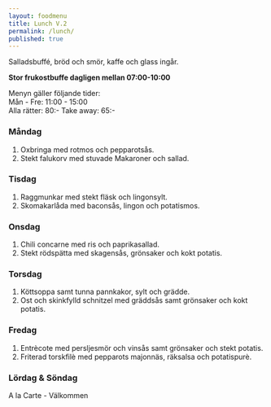 ```yaml
---
layout: foodmenu
title: Lunch V.2
permalink: /lunch/
published: true
---
```

Salladsbuffé, bröd och smör, kaffe och glass ingår.

**Stor frukostbuffe dagligen mellan 07:00-10:00**

Menyn gäller följande tider:  
Mån - Fre: 11:00 - 15:00  
Alla rätter: 80:- Take away: 65:-

### Måndag

1. Oxbringa med rotmos och pepparotsås.
2. Stekt falukorv med stuvade Makaroner och sallad.

### Tisdag

1. Raggmunkar med stekt fläsk och lingonsylt.
2. Skomakarlåda med baconsås, lingon och potatismos.

### Onsdag

1. Chili concarne med ris och paprikasallad.
2. Stekt rödspätta med skagensås, grönsaker och kokt potatis.

### Torsdag

 1. Köttsoppa samt tunna pannkakor, sylt och grädde.
 2. Ost och skinkfylld schnitzel med gräddsås samt grönsaker och kokt potatis.

### Fredag

1. Entrècote med persljesmör och vinsås samt grönsaker och stekt potatis.
2. Friterad torskfilè med pepparots majonnäs, räksalsa och potatispurè.

### Lördag & Söndag
A la Carte - Välkommen
